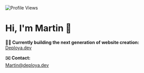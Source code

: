 ![Profile Views](https://komarev.com/ghpvc/?username=Nopsled&style=flat-square)

# Hi, I'm Martin 👋

**👨‍💻 Currently building the next generation of website creation:**  
[Deploya.dev](https://deploya.dev)

**✉️ Contact:**  
[Martin@deploya.dev](mailto:Martin@deploya.dev)

